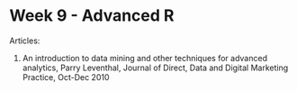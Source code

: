 # Week 9 - Advanced R

Articles:

1. An introduction to data mining and other techniques for advanced analytics, Parry Leventhal, Journal of Direct, Data and Digital Marketing Practice, Oct-Dec 2010
